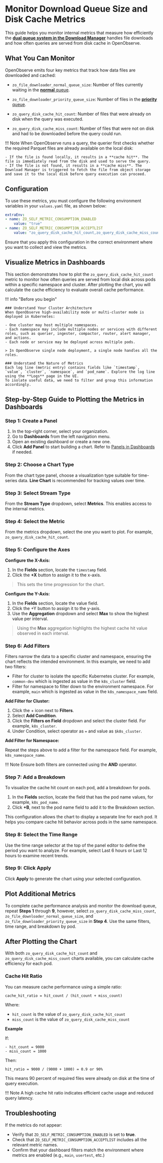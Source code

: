 # Monitor Download Queue Size and Disk Cache Metrics

This guide helps you monitor internal metrics that measure how efficiently the [**dual queue system in the Download Manager**](download-manager.md) handles file downloads and how often queries are served from disk cache in OpenObserve. 

## What You Can Monitor

OpenObserve emits four key metrics that track how data files are downloaded and cached:

- `zo_file_downloader_normal_queue_size`: Number of files currently waiting in the [**normal** queue](download-manager.md/#dual-queue-system).

- `zo_file_downloader_priority_queue_size`: Number of files in the [**priority** queue](download-manager.md/#dual-queue-system). 

- `zo_query_disk_cache_hit_count`: Number of files that were already on disk when the query was executed. 

- `zo_query_disk_cache_miss_count`: Number of files that were not on disk and had to be downloaded before the query could run.

!!! Note
    When OpenObserve runs a query, the querier first checks whether the required Parquet files are already available on the local disk:

    - If the file is found locally, it results in a **cache hit**. The file is immediately read from the disk and used to serve the query.
    - If the file is not found, it results in a **cache miss**. The Download Manager is triggered to fetch the file from object storage and save it to the local disk before query execution can proceed.  


## Configuration

To use these metrics, you must configure the following environment variables in your `values.yaml` file, as shown below:

```yaml
extraEnv:
- name: ZO_SELF_METRIC_CONSUMPTION_ENABLED
    value: "true"
- name: ZO_SELF_METRIC_CONSUMPTION_ACCEPTLIST
    value: "zo_query_disk_cache_hit_count,zo_query_disk_cache_miss_count,zo_file_downloader_normal_queue_size,zo_file_downloader_priority_queue_size"
```

Ensure that you apply this configuration in the correct environment where you want to collect and view the metrics.


## Visualize Metrics in Dashboards
This section demonstrates how to plot the `zo_query_disk_cache_hit_count` metric to monitor how often queries are served from local disk across pods within a specific namespace and cluster. 
After plotting the chart, you will calculate the cache efficiency to evaluate overall cache performance.


!!! info "Before you begin"

    ### Understand Your Cluster Architecture
    When OpenObserve high-availability mode or multi-cluster mode is deployed in Kubernetes:

    - One cluster may host multiple namespaces.
    - Each namespace may include multiple nodes or services with different roles, such as querier, ingester, compactor, router, alert manager, and actions. 
    - Each node or service may be deployed across multiple pods. 

    > In OpenObserve single node deployment, a single node handles all the roles. 

    ### Understand the Nature of Metrics
    Each log line (metric entry) contains fields like `timestamp`, `value`, `cluster`, `namespace`, and `pod_name`. Explore the log line using the **Logs** page in the UI. 
    To isolate useful data, we need to filter and group this information accordingly.

## Step-by-Step Guide to Plotting the Metrics in Dashboards

### Step 1: Create a Panel 
1. In the top-right corner, select your organization.
2. Go to **Dashboards** from the left navigation menu.
3. Open an existing dashboard or create a new one.
4. Click **Add Panel** to start building a chart.
Refer to [Panels in Dashboards](../dashboards/dashboards-in-openobserve.md/#panels) if needed. 

### Step 2: Choose a Chart Type
From the chart type panel, choose a visualization type suitable for time-series data. **Line Chart** is recommended for tracking values over time.

### Step 3: Select Stream Type
From the **Stream Type** dropdown, select **Metrics**. This enables access to the internal metrics.

### Step 4: Select the Metric
From the metrics dropdown, select the one you want to plot. For example, `zo_query_disk_cache_hit_count`. 

### Step 5: Configure the Axes 
**Configure the X-Axis:**

1. In the **Fields** section, locate the `timestamp` field.
2. Click the **+X** button to assign it to the x-axis.
> This sets the time progression for the chart.

**Configure the Y-Axis:**

1. In the **Fields** section, locate the value field.
2. Click the +Y button to assign it to the y-axis.
3. Use the **Aggregation** dropdown and select **Max** to show the highest value per interval. 
> Using the **Max** aggregation highlights the highest cache hit value observed in each interval.
 
### Step 6: Add Filters
Filters narrow the data to a specific cluster and namespace, ensuring the chart reflects the intended environment. In this example, we need to add two filters:

- Filter for cluster to isolate the specific Kubernetes cluster. For example, `common-dev` which is ingested as value in the `k8s_cluster` field. 
- Filter for namespace to filter down to the environment namespace. For example, `main` which is ingested as value in the `k8s_namespace_name` field. 


**Add Filter for Cluster:**

1. Click the + icon next to **Filters**. 
2. Select **Add Condition**.  
3. Click the **Filters on Field** dropdown and select the cluster field. For example, `k8s_cluster`. 
4. Under Condition, select operator as `=` and value as `$k8s_cluster`.

**Add Filter for Namespace:** 

Repeat the steps above to add a filter for the namespace field. For example, `k8s_namespace_name`. 

!!! Note
    Ensure both filters are connected using the **AND** operator. 

### Step 7: Add a Breakdown
To visualize the cache hit count on each pod, add a breakdown for pods. 

1. In the **Fields** section, locate the field that has the pod name values, for example, `k8s_pod_name`. 
2. Click **+B**, next to the pod name field to add it to the Breakdown section.  

This configuration allows the chart to display a separate line for each pod. It helps you compare cache hit behavior across pods in the same namespace.

### Step 8: Select the Time Range
Use the time range selector at the top of the panel editor to define the period you want to analyze. For example, select Last 6 hours or Last 12 hours to examine recent trends.

### Step 9: Click Apply
Click **Apply** to generate the chart using your selected configuration.
    

## Plot Additional Metrics
To complete cache performance analysis and monitor the download queue, repeat **Steps 1** through **9**, however, select `zo_query_disk_cache_miss_count`, `zo_file_downloader_normal_queue_size`, and `zo_file_downloader_priority_queue_size` in **Step 4**. Use the same filters, time range, and breakdown by pod.

## After Plotting the Chart
With both `zo_query_disk_cache_hit_count` and `zo_query_disk_cache_miss_count` charts available, you can calculate cache efficiency for each pod.

### Cache Hit Ratio
You can measure cache performance using a simple ratio:
```
cache_hit_ratio = hit_count / (hit_count + miss_count)
```
Where:

- `hit_count` is the value of `zo_query_disk_cache_hit_count`
- `miss_count` is the value of `zo_query_disk_cache_miss_count`

**Example**

If:
```
- hit_count = 9000
- miss_count = 1000
```
Then:
```
hit_ratio = 9000 / (9000 + 1000) = 0.9 or 90%
```
This means 90 percent of required files were already on disk at the time of query execution.

!!! Note
    A high cache hit ratio indicates efficient cache usage and reduced query latency.

## Troubleshooting
If the metrics do not appear:

- Verify that `ZO_SELF_METRIC_CONSUMPTION_ENABLED` is set to **true**.
- Check that `ZO_SELF_METRIC_CONSUMPTION_ACCEPTLIST` includes all the relevant metric names.
- Confirm that your dashboard filters match the environment where metrics are enabled (e.g., `main`, `usertest`, etc.)
